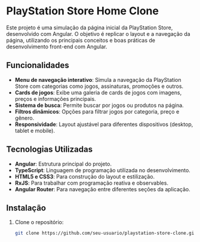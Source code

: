 # PlayStation Store Home Clone

Este projeto é uma simulação da página inicial da PlayStation Store, desenvolvido com Angular. O objetivo é replicar o layout e a navegação da página, utilizando os principais conceitos e boas práticas de desenvolvimento front-end com Angular.

## Funcionalidades

- **Menu de navegação interativo**: Simula a navegação da PlayStation Store com categorias como jogos, assinaturas, promoções e outros.
- **Cards de jogos**: Exibe uma galeria de cards de jogos com imagens, preços e informações principais.
- **Sistema de busca**: Permite buscar por jogos ou produtos na página.
- **Filtros dinâmicos**: Opções para filtrar jogos por categoria, preço e gênero.
- **Responsividade**: Layout ajustável para diferentes dispositivos (desktop, tablet e mobile).

## Tecnologias Utilizadas

- **Angular**: Estrutura principal do projeto.
- **TypeScript**: Linguagem de programação utilizada no desenvolvimento.
- **HTML5 e CSS3**: Para construção do layout e estilização.
- **RxJS**: Para trabalhar com programação reativa e observables.
- **Angular Router**: Para navegação entre diferentes seções da aplicação.

## Instalação

1. Clone o repositório:
   ```bash
   git clone https://github.com/seu-usuario/playstation-store-clone.git
